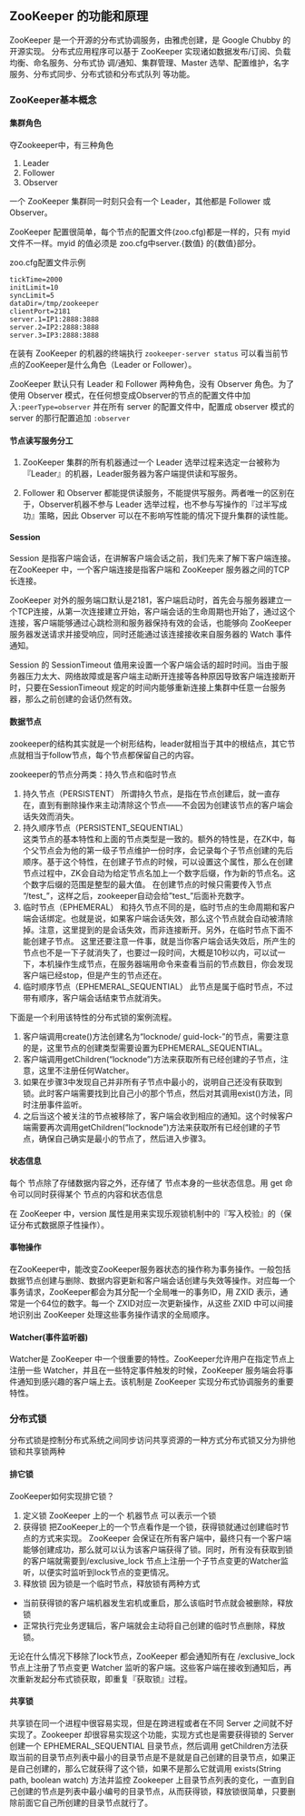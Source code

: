 ## ZooKeeper 的功能和原理

ZooKeeper 是一个开源的分布式协调服务，由雅虎创建，是 Google Chubby 的开源实现。
分布式应用程序可以基于 ZooKeeper 实现诸如数据发布/订阅、负载均衡、命名服务、分布式协
调/通知、集群管理、Master 选举、配置维护，名字服务、分布式同步、分布式锁和分布式队列
等功能。

### ZooKeeper基本概念

#### 集群角色

夺Zookeeper中，有三种角色
1. Leader
2. Follower
3. Observer

一个 ZooKeeper 集群同一时刻只会有一个 Leader，其他都是 Follower 或 Observer。

ZooKeeper 配置很简单，每个节点的配置文件(zoo.cfg)都是一样的，只有 myid 文件不一样。myid 的值必须是 zoo.cfg中server.{数值} 的{数值}部分。

zoo.cfg配置文件示例 
```
tickTime=2000
initLimit=10
syncLimit=5
dataDir=/tmp/zookeeper
clientPort=2181
server.1=IP1:2888:3888
server.2=IP2:2888:3888
server.3=IP3:2888:3888
```

在装有 ZooKeeper 的机器的终端执行 `zookeeper-server status` 可以看当前节点的ZooKeeper是什么角色（Leader or Follower）。

ZooKeeper 默认只有 Leader 和 Follower 两种角色，没有 Observer 角色。为了使用 Observer 模式，在任何想变成Observer的节点的配置文件中加入`:peerType=observer` 并在所有 server 的配置文件中，配置成 observer 模式的 server 的那行配置追加 `:observer`

#### 节点读写服务分工
1. ZooKeeper 集群的所有机器通过一个 Leader 选举过程来选定一台被称为『Leader』的机器，Leader服务器为客户端提供读和写服务。

2. Follower 和 Observer 都能提供读服务，不能提供写服务。两者唯一的区别在于，Observer机器不参与 Leader 选举过程，也不参与写操作的『过半写成功』策略，因此 Observer 可以在不影响写性能的情况下提升集群的读性能。

#### Session
Session 是指客户端会话，在讲解客户端会话之前，我们先来了解下客户端连接。在ZooKeeper 中，一个客户端连接是指客户端和 ZooKeeper 服务器之间的TCP长连接。

ZooKeeper 对外的服务端口默认是2181，客户端启动时，首先会与服务器建立一个TCP连接，从第一次连接建立开始，客户端会话的生命周期也开始了，通过这个连接，客户端能够通过心跳检测和服务器保持有效的会话，也能够向 ZooKeeper 服务器发送请求并接受响应，同时还能通过该连接接收来自服务器的 Watch 事件通知。

Session 的 SessionTimeout 值用来设置一个客户端会话的超时时间。当由于服务器压力太大、网络故障或是客户端主动断开连接等各种原因导致客户端连接断开时，只要在SessionTimeout 规定的时间内能够重新连接上集群中任意一台服务器，那么之前创建的会话仍然有效。


#### 数据节点
zookeeper的结构其实就是一个树形结构，leader就相当于其中的根结点，其它节点就相当于follow节点，每个节点都保留自己的内容。

zookeeper的节点分两类：持久节点和临时节点
1. 持久节点（PERSISTENT） 
所谓持久节点，是指在节点创建后，就一直存在，直到有删除操作来主动清除这个节点——不会因为创建该节点的客户端会话失效而消失。
2. 持久顺序节点（PERSISTENT_SEQUENTIAL）  
这类节点的基本特性和上面的节点类型是一致的。额外的特性是，在ZK中，每个父节点会为他的第一级子节点维护一份时序，会记录每个子节点创建的先后顺序。基于这个特性，在创建子节点的时候，可以设置这个属性，那么在创建节点过程中，ZK会自动为给定节点名加上一个数字后缀，作为新的节点名。这个数字后缀的范围是整型的最大值。 
在创建节点的时候只需要传入节点 “/test_”，这样之后，zookeeper自动会给”test_”后面补充数字。
3. 临时节点（EPHEMERAL） 
和持久节点不同的是，临时节点的生命周期和客户端会话绑定。也就是说，如果客户端会话失效，那么这个节点就会自动被清除掉。注意，这里提到的是会话失效，而非连接断开。另外，在临时节点下面不能创建子节点。 
这里还要注意一件事，就是当你客户端会话失效后，所产生的节点也不是一下子就消失了，也要过一段时间，大概是10秒以内，可以试一下，本机操作生成节点，在服务器端用命令来查看当前的节点数目，你会发现客户端已经stop，但是产生的节点还在。
4. 临时顺序节点（EPHEMERAL_SEQUENTIAL） 
此节点是属于临时节点，不过带有顺序，客户端会话结束节点就消失。

下面是一个利用该特性的分布式锁的案例流程。 
1. 客户端调用create()方法创建名为“locknode/ 
guid-lock-”的节点，需要注意的是，这里节点的创建类型需要设置为EPHEMERAL_SEQUENTIAL。 
2. 客户端调用getChildren(“locknode”)方法来获取所有已经创建的子节点，注意，这里不注册任何Watcher。 
4. 如果在步骤3中发现自己并非所有子节点中最小的，说明自己还没有获取到锁。此时客户端需要找到比自己小的那个节点，然后对其调用exist()方法，同时注册事件监听。 
5. 之后当这个被关注的节点被移除了，客户端会收到相应的通知。这个时候客户端需要再次调用getChildren(“locknode”)方法来获取所有已经创建的子节点，确保自己确实是最小的节点了，然后进入步骤3。


#### 状态信息
每个 节点除了存储数据内容之外，还存储了 节点本身的一些状态信息。用 get 命令可以同时获得某个 节点的内容和状态信息

在 ZooKeeper 中，version 属性是用来实现乐观锁机制中的『写入校验』的（保证分布式数据原子性操作）。

#### 事物操作
在ZooKeeper中，能改变ZooKeeper服务器状态的操作称为事务操作。一般包括数据节点创建与删除、数据内容更新和客户端会话创建与失效等操作。对应每一个事务请求，ZooKeeper都会为其分配一个全局唯一的事务ID，用 ZXID 表示，通常是一个64位的数字。每一个 ZXID对应一次更新操作，从这些 ZXID 中可以间接地识别出 ZooKeeper 处理这些事务操作请求的全局顺序。

#### Watcher(事件监听器)
Watcher是 ZooKeeper 中一个很重要的特性。ZooKeeper允许用户在指定节点上注册一些 Watcher，并且在一些特定事件触发的时候，ZooKeeper 服务端会将事件通知到感兴趣的客户端上去。该机制是 ZooKeeper 实现分布式协调服务的重要特性。

### 分布式锁
分布式锁是控制分布式系统之间同步访问共享资源的一种方式分布式锁又分为排他锁和共享锁两种

#### 排它锁 
ZooKeeper如何实现排它锁？

1. 定义锁 
ZooKeeper 上的一个 机器节点 可以表示一个锁
2. 获得锁 
把ZooKeeper上的一个节点看作是一个锁，获得锁就通过创建临时节点的方式来实现。 ZooKeeper 会保证在所有客户端中，最终只有一个客户端能够创建成功，那么就可以认为该客户端获得了锁。同时，所有没有获取到锁的客户端就需要到/exclusive_lock 节点上注册一个子节点变更的Watcher监听，以便实时监听到lock节点的变更情况。
3. 释放锁 
因为锁是一个临时节点，释放锁有两种方式
- 当前获得锁的客户端机器发生宕机或重启，那么该临时节点就会被删除，释放锁
- 正常执行完业务逻辑后，客户端就会主动将自己创建的临时节点删除，释放锁。

无论在什么情况下移除了lock节点，ZooKeeper 都会通知所有在 /exclusive_lock 节点上注册了节点变更 Watcher 监听的客户端。这些客户端在接收到通知后，再次重新发起分布式锁获取，即重复『获取锁』过程。

#### 共享锁
共享锁在同一个进程中很容易实现，但是在跨进程或者在不同 Server 之间就不好实现了。Zookeeper 却很容易实现这个功能，实现方式也是需要获得锁的 Server 创建一个 EPHEMERAL_SEQUENTIAL 目录节点，然后调用 getChildren方法获取当前的目录节点列表中最小的目录节点是不是就是自己创建的目录节点，如果正是自己创建的，那么它就获得了这个锁，如果不是那么它就调用 exists(String path, boolean watch) 方法并监控 Zookeeper 上目录节点列表的变化，一直到自己创建的节点是列表中最小编号的目录节点，从而获得锁，释放锁很简单，只要删除前面它自己所创建的目录节点就行了。
